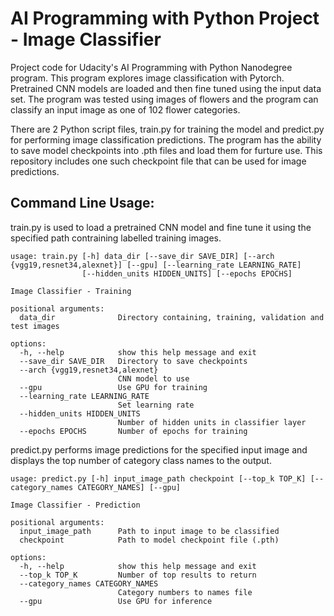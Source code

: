 # AI Programming with Python Project - Image Classifier

Project code for Udacity's AI Programming with Python Nanodegree program. This program explores image classification with Pytorch.
Pretrained CNN models are loaded and then fine tuned using the input data set. The program was tested using images of flowers and the program can classify an input image as one of 102 flower categories.

There are 2 Python script files, train.py for training the model and predict.py for performing image classification predictions. The program has the ability to save model checkpoints into .pth files and load them for furture use. This repository includes one such checkpoint file that can be used for image predictions.

## Command Line Usage:

train.py is used to load a pretrained CNN model and fine tune it using the specified path contraining labelled training images.

```
usage: train.py [-h] data_dir [--save_dir SAVE_DIR] [--arch {vgg19,resnet34,alexnet}] [--gpu] [--learning_rate LEARNING_RATE]
                [--hidden_units HIDDEN_UNITS] [--epochs EPOCHS]

Image Classifier - Training

positional arguments:
  data_dir              Directory containing, training, validation and test images

options:
  -h, --help            show this help message and exit
  --save_dir SAVE_DIR   Directory to save checkpoints
  --arch {vgg19,resnet34,alexnet}
                        CNN model to use
  --gpu                 Use GPU for training
  --learning_rate LEARNING_RATE
                        Set learning rate
  --hidden_units HIDDEN_UNITS
                        Number of hidden units in classifier layer
  --epochs EPOCHS       Number of epochs for training
```

predict.py performs image predictions for the specified input image and displays the top number of category class names to the output.

```
usage: predict.py [-h] input_image_path checkpoint [--top_k TOP_K] [--category_names CATEGORY_NAMES] [--gpu]

Image Classifier - Prediction

positional arguments:
  input_image_path      Path to input image to be classified
  checkpoint            Path to model checkpoint file (.pth)

options:
  -h, --help            show this help message and exit
  --top_k TOP_K         Number of top results to return
  --category_names CATEGORY_NAMES
                        Category numbers to names file
  --gpu                 Use GPU for inference
```
